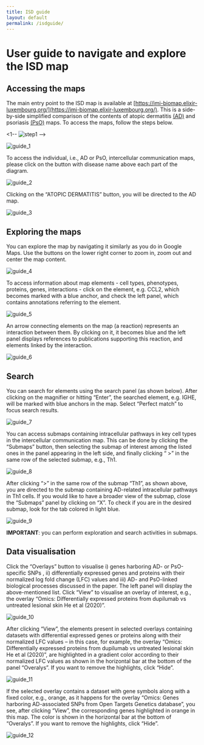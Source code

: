 ```yaml
--- 
title: ISD guide 
layout: default 
permalink: /isdguide/ 
--- 
```


# User guide to navigate and explore the ISD map  

## Accessing the maps

The main entry point to the ISD map is available at [https://imi-biomap.elixir-luxembourg.org/](https://imi-biomap.elixir-luxembourg.org/). This is a side-by-side simplified comparison of the contents of atopic dermatitis [(AD)](https://imi-biomap.elixir-luxembourg.org/minerva/index.html?id=ADmaps_10-02-25) and psoriasis [(PsO)](https://imi-biomap.elixir-luxembourg.org/minerva/index.html?id=PsOmap) maps. To access the maps, follow the steps below.




<1-- ![step1](https://github.com/user-attachments/assets/f5cab09b-faf6-4d10-a367-d3928dce6c2d) -->

![guide_1](../pages/projects/isd/images/guide_1.png)



To access the individual, i.e., AD or PsO, intercellular communication maps, please click on the button with disease name above each part of the diagram.  

 <!-- ![step2](https://github.com/user-attachments/assets/3187aaaf-da58-41f7-97dd-c51387d516e6) -->

 ![guide_2](../pages/projects/isd/images/guide_2.png)


Clicking on the “ATOPIC DERMATITIS” button, you will be directed to the AD map. 

<!-- ![step3](https://github.com/user-attachments/assets/9d284197-04e1-47b4-a53a-b3a1498a4b8b) -->

![guide_3](../pages/projects/isd/images/guide_3.png)


## Exploring the maps
You can explore the map by navigating it similarly as you do in Google Maps. Use the buttons on the lower right corner to zoom in, zoom out and center the map content.
 
<!-- ![step4](https://github.com/user-attachments/assets/cc0e362b-a196-46b6-974b-640eb1ac9e63) -->

![guide_4](../pages/projects/isd/images/guide_4.png)


To access information about map elements - cell types, phenotypes, proteins, genes, interactions - click on the element, e.g. CCL2, which becomes marked with a blue anchor, and check the left panel, which contains annotations referring to the element.

 <!-- ![step5](https://github.com/user-attachments/assets/053df113-5608-47ac-b586-32695495e260) -->

 ![guide_5](../pages/projects/isd/images/guide_5.png)


An arrow connecting elements on the map (a reaction) represents an interaction between them. By clicking on it, it becomes blue and the left panel displays references to publications supporting this reaction, and elements linked by the interaction.

 <!-- ![step6](https://github.com/user-attachments/assets/baf2be09-f6c7-4b5a-9076-63032f0b2c05) -->

 ![guide_6](../pages/projects/isd/images/guide_6.png)


## Search
You can search for elements using the search panel (as shown below). After clicking on  the magnifier or hitting “Enter”, the searched element, e.g. IGHE, will be marked with blue anchors in the map. Select “Perfect match” to focus search results.  

<!-- ![step7](https://github.com/user-attachments/assets/f838d8cd-bb85-4192-8d24-28755460ffc9) -->

![guide_7](../pages/projects/isd/images/guide_7.png)

 

You can access submaps containing intracellular pathways in key cell types in the intercellular communication map. This can be done by clicking the “Submaps” button, then selecting the submap of interest among the listed ones in the panel appearing in the left side, and finally clicking “ >” in the same row of the selected submap, e.g., Th1.	

 <!-- ![step8](https://github.com/user-attachments/assets/1ad57923-a2b3-45ae-8b97-011f89d256d2) -->

 ![guide_8](../pages/projects/isd/images/guide_8.png)


After clicking “>” in the same row of the submap “Th1”, as shown above, you are directed to the submap containing AD-related intracellular pathways in Th1 cells. If you would like to have a broader view of the submap, close the “Submaps” panel by clicking on “X”. To check if you are in the desired submap, look for the tab colored in light blue.

<!-- ![step9](https://github.com/user-attachments/assets/27168a2c-a8ca-46db-a438-485210d22e12) -->

![guide_9](../pages/projects/isd/images/guide_9.png)

 
**IMPORTANT**: you can perform exploration and search activities in submaps.

## Data visualisation

Click the “Overlays” button to visualise i) genes harboring AD- or PsO-specific SNPs , ii) differentially expressed genes and proteins with their normalized log fold change (LFC) values and iii) AD- and PsO-linked biological processes discussed in the paper. The left panel will display the above-mentioned list. Click “View” to visualise an overlay of interest, e.g., the overlay “Omics: Differentially expressed proteins from dupilumab vs untreated lesional skin He et al (2020)”.

<!-- ![step10](https://github.com/user-attachments/assets/46f2fd28-92d7-45d9-b457-837251327752) -->

![guide_10](../pages/projects/isd/images/guide_10.png)


After clicking “View”, the elements present in selected overlays containing datasets with differential expressed genes or proteins along with their normalized LFC values – in this case, for example, the overlay “Omics: Differentially expressed proteins from dupilumab vs untreated lesional skin He et al (2020)”, are highlighted in a gradient color according to their normalized LFC values as shown in the horizontal bar at the bottom of the panel “Overalys”. If you want to remove the highlights, click “Hide”.

 <!-- ![step11](https://github.com/user-attachments/assets/c95687ab-408b-4a56-8989-53f512340bf1) -->

 ![guide_11](../pages/projects/isd/images/guide_11.png)


If the selected overlay contains a dataset with gene symbols along with a fixed color, e.g., orange, as it happens for the overlay “Omics: Genes harboring AD-associated SNPs from Open Targets Genetics database”, you see, after clicking “View”, the corresponding genes highlighted in orange in this map. The color is shown in the horizontal bar at the bottom of “Overalys”. If you want to remove the highlights, click “Hide”.

<!-- ![step12](https://github.com/user-attachments/assets/02627fea-4146-4378-987c-fdbcac221df1) -->

![guide_12](../pages/projects/isd/images/guide_12.png)


